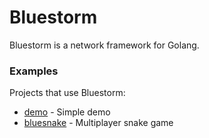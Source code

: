 # Bluestorm

Bluestorm is a network framework for Golang.

### Examples

Projects that use Bluestorm:

* [demo] - Simple demo
* [bluesnake] - Multiplayer snake game


[demo]: https://github.com/jvikstedt/bluestorm/tree/master/cmd/demo
[bluesnake]: https://github.com/jvikstedt/bluesnake
